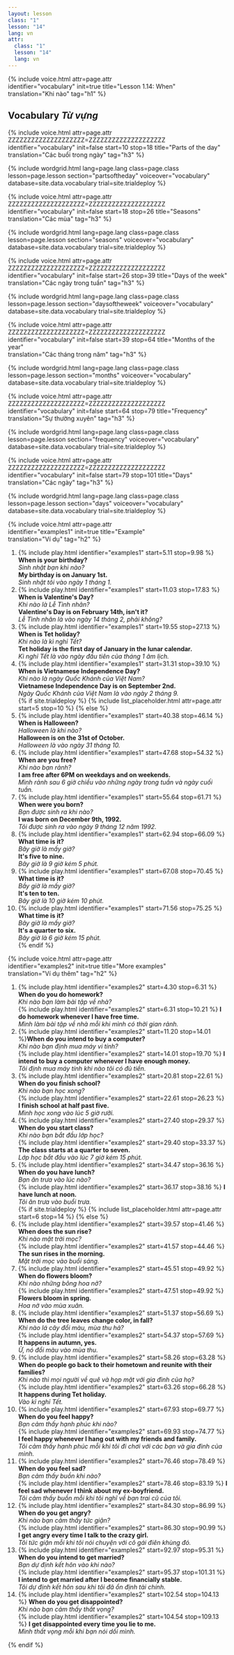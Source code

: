 ```yaml
---
layout: lesson
class: "1"
lesson: "14"
lang: vn
attr:
  class: "1"
  lesson: "14"
  lang: vn
---
```

{%  include voice.html attr=page.attr  
	identifier="vocabulary"  init=true
	title="Lesson 1.14: When"        
	translation="Khi nào"
    tag="h1" %}

## Vocabulary   *Từ vựng*

{%  include voice.html attr=page.attr    ZZZZZZZZZZZZZZZZZZZZ=ZZZZZZZZZZZZZZZZZZZZ
	identifier="vocabulary"  init=false start=10 stop=18
	title="Parts of the day"        
	translation="Các buổi trong ngày"
    tag="h3" %}

{% include wordgrid.html lang=page.lang
		class=page.class 
		lesson=page.lesson 
		section="partsoftheday"
		voiceover="vocabulary"
		database=site.data.vocabulary 
		trial=site.trialdeploy %}

{%  include voice.html attr=page.attr    ZZZZZZZZZZZZZZZZZZZZ=ZZZZZZZZZZZZZZZZZZZZ
	identifier="vocabulary"  init=false start=18 stop=26
	title="Seasons"        
	translation="Các mùa"
    tag="h3" %}

{% include wordgrid.html lang=page.lang
		class=page.class 
		lesson=page.lesson 
		section="seasons"
		voiceover="vocabulary"
		database=site.data.vocabulary 
		trial=site.trialdeploy %}
		
{%  include voice.html attr=page.attr    ZZZZZZZZZZZZZZZZZZZZ=ZZZZZZZZZZZZZZZZZZZZ
	identifier="vocabulary"  init=false start=26 stop=39
	title="Days of the week"        
	translation="Các ngày trong tuần"
    tag="h3" %}


{% include wordgrid.html lang=page.lang
		class=page.class 
		lesson=page.lesson 
		section="daysoftheweek"
		voiceover="vocabulary"
		database=site.data.vocabulary 
		trial=site.trialdeploy %}

{%  include voice.html attr=page.attr    ZZZZZZZZZZZZZZZZZZZZ=ZZZZZZZZZZZZZZZZZZZZ
	identifier="vocabulary"  init=false start=39 stop=64
	title="Months of the year"        
	translation="Các tháng trong năm"
    tag="h3" %}

{% include wordgrid.html lang=page.lang
		class=page.class 
		lesson=page.lesson 
		section="months"
		voiceover="vocabulary"
		database=site.data.vocabulary 
		trial=site.trialdeploy %}

{%  include voice.html attr=page.attr    ZZZZZZZZZZZZZZZZZZZZ=ZZZZZZZZZZZZZZZZZZZZ
	identifier="vocabulary"  init=false start=64 stop=79
	title="Frequency"        
	translation="Sự thường xuyên"
    tag="h3" %}

{% include wordgrid.html lang=page.lang
		class=page.class 
		lesson=page.lesson 
		section="frequency"
		voiceover="vocabulary"
		database=site.data.vocabulary 
		trial=site.trialdeploy %}

{%  include voice.html attr=page.attr    ZZZZZZZZZZZZZZZZZZZZ=ZZZZZZZZZZZZZZZZZZZZ
	identifier="vocabulary"  init=false start=79 stop=101
	title="Days"        
	translation="Các ngày"
    tag="h3" %}

{% include wordgrid.html lang=page.lang
		class=page.class 
		lesson=page.lesson 
		section="days"
		voiceover="vocabulary"
		database=site.data.vocabulary 
		trial=site.trialdeploy %}

{%  include voice.html attr=page.attr  
	identifier="examples1"  init=true
	title="Example"        
	translation="Ví dụ"
    tag="h2" %}

1. {% include play.html identifier="examples1" start=5.11 stop=9.98 %} **When is your birthday?**           
*Sinh nhật bạn khi nào?*  
**My birthday is on January 1st.**     
*Sinh nhật tôi vào ngày 1 tháng 1.*       
2. {% include play.html identifier="examples1" start=11.03 stop=17.83 %} **When is Valentine's Day?**           
*Khi nào là Lễ Tình nhân?*      
**Valentine's Day is on February 14th, isn't it?**    
*Lễ Tình nhân là vào ngày 14 tháng 2, phải không?*       
3. {% include play.html identifier="examples1" start=19.55 stop=27.13 %} **When is Tet holiday?**    
*Khi nào là kì nghỉ Tết?*   
**Tet holiday is the first day of January in the lunar calendar.**     
*Kì nghỉ Tết là vào ngày đầu tiên của tháng 1 âm lịch.*       
4. {% include play.html identifier="examples1" start=31.31 stop=39.10 %} **When is Vietnamese Independence Day?**   
*Khi nào là ngày Quốc Khánh của Việt Nam?*   
**Vietnamese Independence Day is on September 2nd.**       
*Ngày Quốc Khánh của Việt Nam là vào ngày 2 tháng 9.*       
{% if site.trialdeploy %}
	{% include list_placeholder.html  attr=page.attr     start=5 stop=10 %}
	{% else %}
5. {% include play.html identifier="examples1" start=40.38 stop=46.14 %} **When is Halloween?**         
*Halloween là khi nào?*    
**Halloween is on the 31st of October.**    
*Halloween là vào ngày 31 tháng 10.*     
6. {% include play.html identifier="examples1" start=47.68 stop=54.32 %} **When are you free?**        
*Khi nào bạn rảnh?*    
**I am free after 6PM on weekdays and on weekends.**   
*Mình rảnh sau 6 giờ chiều vào những ngày trong tuần và ngày cuối tuần.*     
7. {% include play.html identifier="examples1" start=55.64 stop=61.71 %} **When were you born?**        
*Bạn được sinh ra khi nào?*   
**I was born on December 9th, 1992.**    
*Tôi được sinh ra vào ngày 9 tháng 12 năm 1992.*     
8. {% include play.html identifier="examples1" start=62.94 stop=66.09 %} **What time is it?**        
*Bây giờ là mấy giờ?*    
**It's five to nine.**   
*Bây giờ là 9 giờ kém 5 phút.*     
9. {% include play.html identifier="examples1" start=67.08 stop=70.45 %} **What time is it?**        
*Bầy giờ là mấy giờ?*    
**It's ten to ten.**   
*Bây giờ là 10 giờ kém 10 phút.*     
10. {% include play.html identifier="examples1" start=71.56 stop=75.25 %} **What time is it?**   
*Bây giờ là mấy giờ?*   
**It's a quarter to six.**     
*Bây giờ là 6 giờ kém 15 phút.*     
{% endif %}

{%  include voice.html attr=page.attr  
	identifier="examples2"  init=true
	title="More examples"        
	translation="Ví dụ thêm"
    tag="h2" %}
1. {% include play.html identifier="examples2" start=4.30 stop=6.31 %} **When do you do homework?**         
*Khi nào bạn làm bài tập về nhà?*   
{% include play.html identifier="examples2" start=6.31 stop=10.21 %} **I do homework whenever I have free time.**    
*Mình làm bài tập về nhà mỗi khi mình có thời gian rảnh.*       
2. {% include play.html identifier="examples2" start=11.20 stop=14.01 %}**When do you intend to buy a computer?**    
*Khi nào bạn định mua máy vi tính?*    
{% include play.html identifier="examples2" start=14.01 stop=19.70 %} **I intend to buy a computer whenever I have enough money.**      
*Tôi định mua máy tính khi nào tôi có đủ tiền.*      
3. {% include play.html identifier="examples2" start=20.81 stop=22.61 %} **When do you finish school?**          
*Khi nào bạn học xong?*  
{% include play.html identifier="examples2" start=22.61 stop=26.23 %} **I finish school at half past five.**   
*Mình học xong vào lúc 5 giờ rưỡi.*      
4. {% include play.html identifier="examples2" start=27.40 stop=29.37 %} **When do you start class?**       
*Khi nào bạn bắt đầu lớp học?*    
{% include play.html identifier="examples2" start=29.40 stop=33.37 %} **The class starts at a quarter to seven.**   
*Lớp học bắt đầu vào lúc 7 giờ kém 15 phút.*      
5. {% include play.html identifier="examples2" start=34.47 stop=36.16 %} **When do you have lunch?**        
*Bạn ăn trưa vào lúc nào?*   
{% include play.html identifier="examples2" start=36.17 stop=38.16 %} **I have lunch at noon.**    
*Tôi ăn trưa vào buổi trưa.*      
{% if site.trialdeploy %}
	{% include list_placeholder.html  attr=page.attr     start=6 stop=14 %}
	{% else %}
6. {% include play.html identifier="examples2" start=39.57 stop=41.46 %} **When does the sun rise?**        
*Khi nào mặt trời mọc?*  
{% include play.html identifier="examples2" start=41.57 stop=44.46 %} **The sun rises in the morning.**  
*Mặt trời mọc vào buổi sáng.*     
7. {% include play.html identifier="examples2" start=45.51 stop=49.92 %} **When do flowers bloom?**        
*Khi nào những bông hoa nở?*   
{% include play.html identifier="examples2" start=47.51 stop=49.92 %} **Flowers bloom in spring.**   
*Hoa nở vào mùa xuân.*     
8. {% include play.html identifier="examples2" start=51.37 stop=56.69 %} **When do the tree leaves change color, in fall?**         
*Khi nào lá cây đổi màu, mùa thu hả?*    
{% include play.html identifier="examples2" start=54.37 stop=57.69 %} **It happens in autumn, yes.**    
*Ừ, nó đổi màu vào mùa thu.*     
9. {% include play.html identifier="examples2" start=58.26 stop=63.28 %} **When do people go back to their hometown and reunite with their families?**    
*Khi nào thì mọi người về quê và họp mặt với gia đình của họ?*   
{% include play.html identifier="examples2" start=63.26 stop=66.28 %} **It happens during Tet holiday.**         
*Vào kỉ nghỉ Tết.*     
10. {% include play.html identifier="examples2" start=67.93 stop=69.77 %} **When do you feel happy?**    
*Bạn cảm thấy hạnh phúc khi nào?*   
{% include play.html identifier="examples2" start=69.93 stop=74.77 %} **I feel happy whenever I hang out with my friends and family.**        
*Tôi cảm thấy hạnh phúc mỗi khi tôi đi chơi với các bạn và gia đình của mình.*     
11. {% include play.html identifier="examples2" start=76.46 stop=78.49 %} **When do you feel sad?**         
*Bạn cảm thấy buồn khi nào?*    
{% include play.html identifier="examples2" start=78.46 stop=83.19 %} **I feel sad whenever I think about my ex-boyfriend.**    
*Tôi cảm thấy buồn mỗi khi tôi nghĩ về bạn trai cũ của tôi.*     
12. {% include play.html identifier="examples2" start=84.30 stop=86.99 %} **When do you get angry?**          
*Khi nào bạn cảm thấy tức giận?*     
{% include play.html identifier="examples2" start=86.30 stop=90.99 %} **I get angry every time I talk to the crazy girl.**     
*Tôi tức giận mỗi khi tôi nói chuyện với cô gái điên khùng đó.*     
13. {% include play.html identifier="examples2" start=92.97 stop=95.31 %} **When do you intend to get married?**    
*Bạn dự định kết hôn vào khi nào?*  
{% include play.html identifier="examples2" start=95.37 stop=101.31 %} **I intend to get married after I become financially stable.**        
*Tôi dự định kết hôn sau khi tôi đã ổn định tài chính.*     
14. {% include play.html identifier="examples2" start=102.54 stop=104.13 %} **When do you get disappointed?**     
*Khi nào bạn cảm thấy thất vọng?*    
{% include play.html identifier="examples2" start=104.54 stop=109.13 %} **I get disappointed every time you lie to me.**    
*Mình thất vọng mỗi khi bạn nói dối mình.*     

{% endif %}


